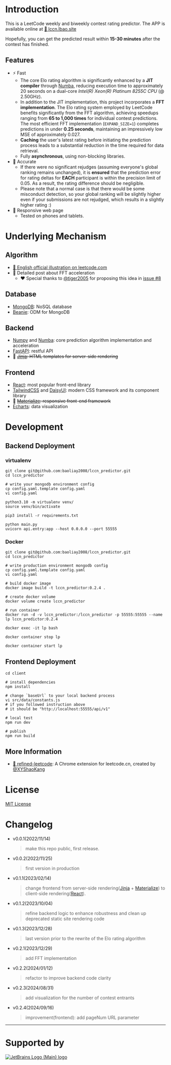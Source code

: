 
# Introduction

This is a LeetCode weekly and biweekly contest rating predictor. The APP is available online at [🔗 lccn.lbao.site](https://lccn.lbao.site/)

Hopefully, you can get the predicted result within **15-30 minutes** after the contest has finished.

## Features

* ⚡️ Fast
  * The core Elo rating algorithm is significantly enhanced by a **JIT compiler** through [Numba](https://numba.pydata.org), reducing execution time to approximately 20 seconds on a dual-core *Intel(R) Xeon(R) Platinum 8255C CPU* (@ 2.50GHz).
  * In addition to the JIT implementation, this project incorporates a **FFT implementation**. The Elo rating system employed by LeetCode benefits significantly from the FFT algorithm, achieving speedups ranging from **65 to 1,000 times** for individual contest predictions. The most efficient FFT implementation (`EXPAND_SIZE=1`) completes predictions in under **0.25 seconds**, maintaining an impressively low MSE of approximately 0.027.
  * **Caching** the user's latest rating before initiating the prediction process leads to a substantial reduction in the time required for data retrieval.
  * Fully **asynchronous**, using non-blocking libraries.
* 🎯 Accurate
  * If there were no significant rejudges (assuming everyone's global ranking remains unchanged), it is **ensured** that the prediction error for rating deltas for **EACH** participant is within the precision limit of 0.05. As a result, the rating difference should be negligible.
  * Please note that a normal case is that there would be some misconduct detection, so your global ranking will be slightly higher even if your submissions are not rejudged, which results in a slightly higher rating :)
* 📱 Responsive web page
  * Tested on phones and tablets.

# Underlying Mechanism

## Algorithm

* [🔗 English official illustration on leetcode.com](https://leetcode.com/discuss/general-discussion/468851/New-Contest-Rating-Algorithm-(Coming-Soon))
* 🔗 Detailed post about FFT acceleration
  - ❤️ Special thanks to [@tiger2005](https://github.com/tiger2005) for proposing this idea in [issue #8](https://github.com/baoliay2008/lccn_predictor/issues/8)

## Database

* [MongoDB](https://www.mongodb.com/): NoSQL database
* [Beanie](https://beanie-odm.dev/): ODM for MongoDB

## Backend

* [Numpy](https://numpy.org/) and [Numba](https://numba.pydata.org/): core prediction algorithm implementation and acceleration
* [FastAPI](https://fastapi.tiangolo.com/): restful API
* 🚮 ~~[Jinja](https://jinja.palletsprojects.com/): HTML templates for server-side rendering~~

## Frontend

* [React](https://reactjs.org/): most popular front-end library
* [TailwindCSS](https://tailwindcss.com/) and [DaisyUI](https://daisyui.com/): modern CSS framework and its component library
* 🚮 ~~[Materialize](https://materializecss.com/): responsive front-end framework~~
* [Echarts](https://echarts.apache.org/en/index.html): data visualization

# Development

## Backend Deployment

### virtualenv

```shell
git clone git@github.com:baoliay2008/lccn_predictor.git
cd lccn_predictor

# write your mongodb environment config
cp config.yaml.template config.yaml
vi config.yaml

python3.10 -m virtualenv venv/
source venv/bin/activate

pip3 install -r requirements.txt

python main.py
uvicorn api.entry:app --host 0.0.0.0 --port 55555
```

### Docker

```shell
git clone git@github.com:baoliay2008/lccn_predictor.git
cd lccn_predictor

# write production environment mongodb config
cp config.yaml.template config.yaml
vi config.yaml

# build docker image
docker image build -t lccn_predictor:0.2.4 .

# create docker volume
docker volume create lccn_predictor

# run container
docker run -d -v lccn_predictor:/lccn_predictor -p 55555:55555 --name lp lccn_predictor:0.2.4

docker exec -it lp bash

docker container stop lp

docker container start lp

```

## Frontend Deployment

```shell
cd client

# install dependencies
npm install

# change `baseUrl` to your local backend process
vi src/data/constants.js
# if you followed instruction above
# it should be "http://localhost:55555/api/v1"

# local test
npm run dev

# publish
npm run build

```

## More Information

* [🔗 refined-leetcode](https://github.com/XYShaoKang/refined-leetcode): A Chrome extension for leetcode.cn, created by [@XYShaoKang](https://github.com/XYShaoKang)


# License

[MIT License](LICENSE)

# Changelog

* v0.0.1(2022/11/14)
  > make this repo public, first release.
* v0.0.2(2022/11/25)
  > first version in production
* v0.1.1(2023/02/14)
  > change frontend from server-side rendering([Jinja](https://jinja.palletsprojects.com/) + [Materialize](https://materializecss.com/)) to client-side rendering([React](https://reactjs.org/)).
* v0.1.2(2023/10/04)
  > refine backend logic to enhance robustness and clean up deprecated static site rendering code
* v0.1.3(2023/12/28)
  > last version prior to the rewrite of the Elo rating algorithm
* v0.2.1(2023/12/29)
  > add FFT implementation
* v0.2.2(2024/01/12)
  > refactor to improve backend code clarity
* v0.2.3(2024/08/31)
  > add visualization for the number of contest entrants
* v0.2.4(2024/09/16)
  > improvement(frontend): add pageNum URL parameter
---

# Supported by

[![JetBrains Logo (Main) logo](https://resources.jetbrains.com/storage/products/company/brand/logos/jb_beam.svg)](https://jb.gg/OpenSourceSupport)
